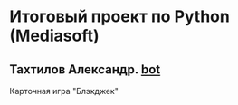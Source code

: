 # Итоговый проект по Python (Mediasoft)
## Тахтилов Александр. [bot](t.me/blackjack_primebot)

Карточная игра "Блэкджек"
